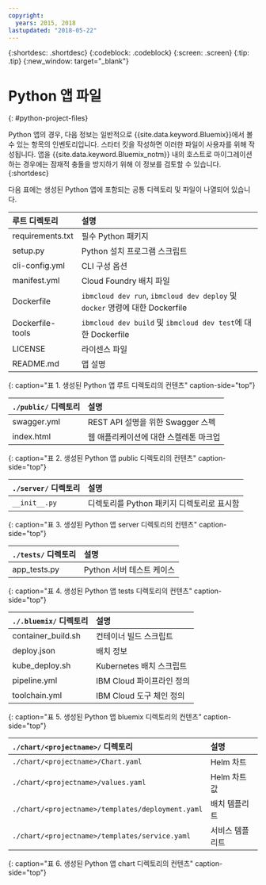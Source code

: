 ```yaml
---
copyright:
  years: 2015, 2018
lastupdated: "2018-05-22"
---
```


{:shortdesc: .shortdesc}
{:codeblock: .codeblock}
{:screen: .screen}
{:tip: .tip}
{:new_window: target="_blank"}

# Python 앱 파일
{: #python-project-files}

Python 앱의 경우, 다음 정보는 일반적으로 {{site.data.keyword.Bluemix}}에서 볼 수 있는 항목의 인벤토리입니다. 스타터 킷을 작성하면 이러한 파일이 사용자를 위해 작성됩니다. 앱을 {{site.data.keyword.Bluemix_notm}} 내의 호스트로 마이그레이션하는 경우에는 잠재적 충돌을 방지하기 위해 이 정보를 검토할 수 있습니다.
{:shortdesc}

다음 표에는 생성된 Python 앱에 포함되는 공통 디렉토리 및 파일이 나열되어 있습니다.

| 루트 디렉토리                                     | 설명                       |
|:------------------------------------------------|:------------------------------------------|
| requirements.txt | 필수 Python 패키지 |
| setup.py | Python 설치 프로그램 스크립트 |
| cli-config.yml | CLI 구성 옵션 |
| manifest.yml | Cloud Foundry 배치 파일 |
| Dockerfile | `ibmcloud dev run`, `ibmcloud dev deploy` 및 `docker` 명령에 대한 Dockerfile|
| Dockerfile-tools | `ibmcloud dev build` 및 `ibmcloud dev test`에 대한 Dockerfile |
| LICENSE | 라이센스 파일 |
| README.md | 앱 설명 |
{: caption="표 1. 생성된 Python 앱 루트 디렉토리의 컨텐츠" caption-side="top"}

| `./public/` 디렉토리 | 설명 |
|:------------------------------------------------|:------------------------------------------|
| swagger.yml | REST API 설명을 위한 Swagger 스펙 |
| index.html | 웹 애플리케이션에 대한 스켈레톤 마크업 |
{: caption="표 2. 생성된 Python 앱 public 디렉토리의 컨텐츠" caption-side="top"}

| `./server/` 디렉토리 | 설명 |
|:------------------------------------------------|:------------------------------------------|
| `__init__.py` | 디렉토리를 Python 패키지 디렉토리로 표시함 |
{: caption="표 3. 생성된 Python 앱 server 디렉토리의 컨텐츠" caption-side="top"}

| `./tests/` 디렉토리 | 설명 |
|:------------------------------------------------|:------------------------------------------|
| app_tests.py | Python 서버 테스트 케이스 |
{: caption="표 4. 생성된 Python 앱 tests 디렉토리의 컨텐츠" caption-side="top"}

| `./.bluemix/` 디렉토리 | 설명 |
|:------------------------------------------------|:------------------------------------------|
| container_build.sh | 컨테이너 빌드 스크립트 |
| deploy.json | 배치 정보 |
| kube_deploy.sh | Kubernetes 배치 스크립트 |
| pipeline.yml | IBM Cloud 파이프라인 정의 |
| toolchain.yml | IBM Cloud 도구 체인 정의 |
{: caption="표 5. 생성된 Python 앱 bluemix 디렉토리의 컨텐츠" caption-side="top"}

| `./chart/<projectname>/` 디렉토리 | 설명 |
|:------------------------------------------------|:------------------------------------------|
| `./chart/<projectname>/Chart.yaml` | Helm 차트 |
| `./chart/<projectname>/values.yaml` | Helm 차트 값 |
| `./chart/<projectname>/templates/deployment.yaml` | 배치 템플리트 |
| `./chart/<projectname>/templates/service.yaml` | 서비스 템플리트 |
{: caption="표 6. 생성된 Python 앱 chart 디렉토리의 컨텐츠" caption-side="top"}
